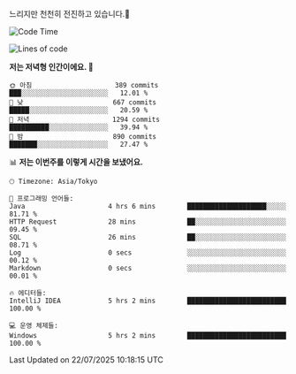 느리지만 천천히 전진하고 있습니다.🐢

<!--START_SECTION:waka-->
![Code Time](http://img.shields.io/badge/Code%20Time-1%2C654%20hrs%2037%20mins-blue)

![Lines of code](https://img.shields.io/badge/%EC%A0%80%EB%8A%94%20%EC%97%AC%ED%83%9C%EA%B9%8C%EC%A7%80%20-925.8%20thousand%20%EC%A4%84%EC%9D%98%20%EC%BD%94%EB%93%9C%EB%A5%BC%20%EC%9E%91%EC%84%B1%ED%96%88%EC%96%B4%EC%9A%94.-blue)

**저는 저녁형 인간이에요. 🦉** 

```text
🌞 아침                     389 commits         ███░░░░░░░░░░░░░░░░░░░░░░   12.01 % 
🌆 낮　                     667 commits         █████░░░░░░░░░░░░░░░░░░░░   20.59 % 
🌃 저녁                     1294 commits        ██████████░░░░░░░░░░░░░░░   39.94 % 
🌙 밤　                     890 commits         ███████░░░░░░░░░░░░░░░░░░   27.47 % 
```


📊 **저는 이번주를 이렇게 시간을 보냈어요.** 

```text
🕑︎ Timezone: Asia/Tokyo

💬 프로그래밍 언어들: 
Java                     4 hrs 6 mins        ████████████████████░░░░░   81.71 % 
HTTP Request             28 mins             ██░░░░░░░░░░░░░░░░░░░░░░░   09.45 % 
SQL                      26 mins             ██░░░░░░░░░░░░░░░░░░░░░░░   08.71 % 
Log                      0 secs              ░░░░░░░░░░░░░░░░░░░░░░░░░   00.12 % 
Markdown                 0 secs              ░░░░░░░░░░░░░░░░░░░░░░░░░   00.01 % 

🔥 에디터들: 
IntelliJ IDEA            5 hrs 2 mins        █████████████████████████   100.00 % 

💻 운영 체제들: 
Windows                  5 hrs 2 mins        █████████████████████████   100.00 % 
```


 Last Updated on 22/07/2025 10:18:15 UTC
<!--END_SECTION:waka-->
